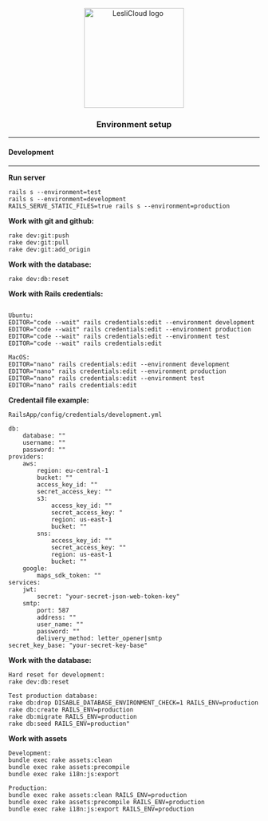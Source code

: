 <p align="center">
	<img width="200" alt="LesliCloud logo" src="https://cdn.lesli.tech//lesli/brand/lesli-logo.svg" />
</p>

<h3 align="center">Environment setup</h3>

<hr/>


#### Development
-------


__Run server__
```shell
rails s --environment=test
rails s --environment=development
RAILS_SERVE_STATIC_FILES=true rails s --environment=production 
```


__Work with git and github:__
```shell
rake dev:git:push
rake dev:git:pull
rake dev:git:add_origin
```


__Work with the database:__
```shell
rake dev:db:reset
```


__Work with Rails credentials:__
```shell

Ubuntu:
EDITOR="code --wait" rails credentials:edit --environment development
EDITOR="code --wait" rails credentials:edit --environment production
EDITOR="code --wait" rails credentials:edit --environment test
EDITOR="code --wait" rails credentials:edit

MacOS:
EDITOR="nano" rails credentials:edit --environment development
EDITOR="nano" rails credentials:edit --environment production
EDITOR="nano" rails credentials:edit --environment test
EDITOR="nano" rails credentials:edit
````


__Credentail file example:__
```
RailsApp/config/credentials/development.yml  

db:
    database: ""
    username: ""
    password: ""
providers:
    aws:
        region: eu-central-1
        bucket: ""
        access_key_id: ""
        secret_access_key: ""
        s3:
            access_key_id: ""
            secret_access_key: "
            region: us-east-1
            bucket: ""
        sns:
            access_key_id: ""
            secret_access_key: ""
            region: us-east-1
            bucket: ""
    google:
        maps_sdk_token: ""
services:
    jwt:
        secret: "your-secret-json-web-token-key"
    smtp:
        port: 587
        address: ""
        user_name: ""
        password: ""
        delivery_method: letter_opener|smtp
secret_key_base: "your-secret-key-base"
```


__Work with the database:__
```shell
Hard reset for development:
rake dev:db:reset 

Test production database:
rake db:drop DISABLE_DATABASE_ENVIRONMENT_CHECK=1 RAILS_ENV=production
rake db:create RAILS_ENV=production
rake db:migrate RAILS_ENV=production
rake db:seed RAILS_ENV=production" 
```


__Work with assets__
```shell
Development:
bundle exec rake assets:clean 
bundle exec rake assets:precompile 
bundle exec rake i18n:js:export 

Production:
bundle exec rake assets:clean RAILS_ENV=production
bundle exec rake assets:precompile RAILS_ENV=production
bundle exec rake i18n:js:export RAILS_ENV=production
```
